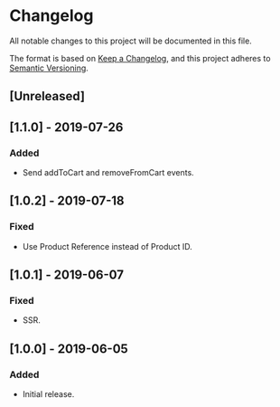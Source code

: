 # Changelog
All notable changes to this project will be documented in this file.

The format is based on [Keep a Changelog](https://keepachangelog.com/en/1.0.0/),
and this project adheres to [Semantic Versioning](https://semver.org/spec/v2.0.0.html).

## [Unreleased]

## [1.1.0] - 2019-07-26
### Added

- Send addToCart and removeFromCart events.

## [1.0.2] - 2019-07-18

### Fixed

- Use Product Reference instead of Product ID.

## [1.0.1] - 2019-06-07

### Fixed

- SSR.

## [1.0.0] - 2019-06-05

### Added

- Initial release.
